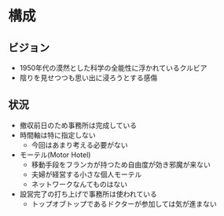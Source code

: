 # 構成

## ビジョン

- 1950年代の漠然とした科学の全能性に浮かれているクルビア
- 陰りを見せつつも思い出に浸ろうとする感傷

## 状況

- 撤収前日のため事務所は完成している
- 時間軸は特に指定しない
  - 今回はあまり考える必要がない
- モーテル(Motor Hotel)
  - 移動手段をフランカが持つため自由度が効き邪魔が来ない
  - 夫婦が経営する小さな個人モーテル
  - ネットワークなんてものはない
- 設営完了の打ち上げで事務所は使われている
  - トップオブトップであるドクターが参加しては気が進まない
